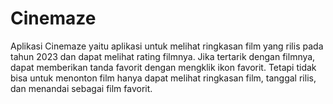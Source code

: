 # Cinemaze
Aplikasi Cinemaze yaitu aplikasi untuk melihat ringkasan film yang rilis pada tahun 2023 dan dapat melihat rating filmnya. Jika tertarik dengan filmnya, dapat memberikan tanda favorit dengan mengklik ikon favorit. Tetapi tidak bisa untuk menonton film hanya dapat melihat ringkasan film, tanggal rilis, dan menandai sebagai film favorit.
